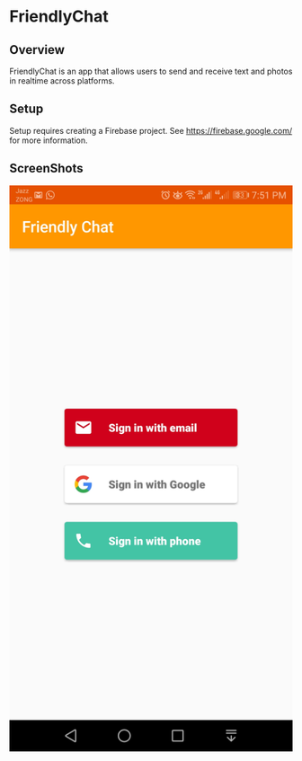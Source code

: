 # FriendlyChat


## Overview

FriendlyChat is an app that allows users to send and receive text and photos in realtime across platforms.

## Setup

Setup requires creating a Firebase project. See https://firebase.google.com/ for more information.
## ScreenShots

![](https://github.com/Faisal2736/Android-Simple-Messenger-Application/blob/master/Screenshot_20180803-195125.jpg)



